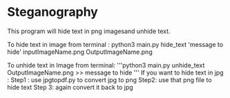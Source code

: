 # Steganography
This program will hide text in png imagesand unhide text.

To hide text in image from terminal : python3 main.py hide_text 'message to hide' inputImageName.png OutputImageName.png

To unhide text in Image from terminal:
'''python3 main.py unhide_text OutputImageName.png
                                     >> message to hide '''
If you want to hide text in jpg :
                                Step1 : use jpgtopdf.py to convert jpg to png
                                Step2: use that png file to hide text
                                Step 3: again convert it back to jpg 
           
